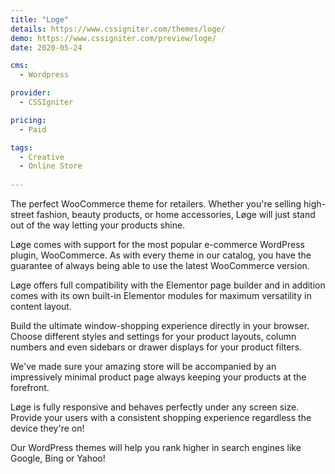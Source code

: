 ```yaml
---
title: "Loge"
details: https://www.cssigniter.com/themes/loge/
demo: https://www.cssigniter.com/preview/loge/
date: 2020-05-24

cms: 
  - Wordpress

provider: 
  - CSSIgniter

pricing:
  - Paid

tags:
  - Creative
  - Online Store
  
---
```


The perfect WooCommerce theme for retailers. Whether you're selling high-street fashion, beauty products, or home accessories, Løge will just stand out of the way letting your products shine.

Løge comes with support for the most popular e-commerce WordPress plugin, WooCommerce. As with every theme in our catalog, you have the guarantee of always being able to use the latest WooCommerce version.

Løge offers full compatibility with the Elementor page builder and in addition comes with its own built-in Elementor modules for maximum versatility in content layout.

Build the ultimate window-shopping experience directly in your browser. Choose different styles and settings for your product layouts, column numbers and even sidebars or drawer displays for your product filters.

We've made sure your amazing store will be accompanied by an impressively minimal product page always keeping your products at the forefront.

Løge is fully responsive and behaves perfectly under any screen size. Provide your users with a consistent shopping experience regardless the device they're on!

Our WordPress themes will help you rank higher in search engines like Google, Bing or Yahoo!
